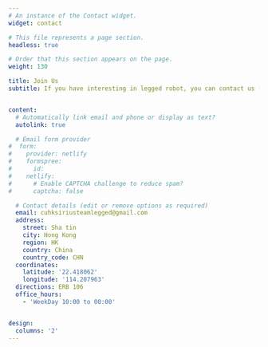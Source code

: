 ```yaml
---
# An instance of the Contact widget.
widget: contact

# This file represents a page section.
headless: true

# Order that this section appears on the page.
weight: 130

title: Join Us
subtitle: If you have interesting in legged robot, you can contact us (FYP, RA, MSC or Future PhD Student).


content:
  # Automatically link email and phone or display as text?
  autolink: true

  # Email form provider
#  form:
#    provider: netlify
#    formspree:
#      id:
#    netlify:
#      # Enable CAPTCHA challenge to reduce spam?
#      captcha: false

  # Contact details (edit or remove options as required)
  email: cuhksiriusteamlegged@gmail.com
  address:
    street: Sha tin
    city: Hong Kong
    region: HK
    country: China
    country_code: CHN
  coordinates:
    latitude: '22.418062'
    longitude: '114.207963'
  directions: ERB 106
  office_hours:
    - 'WeekDay 10:00 to 00:00'


design:
  columns: '2'
---
```

